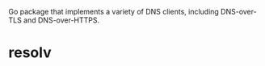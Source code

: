 Go package that implements a variety of DNS clients, including DNS-over-TLS and
DNS-over-HTTPS.
# resolv
